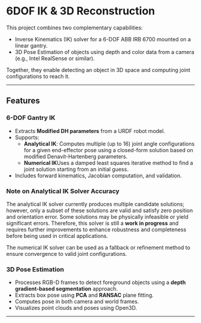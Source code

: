 # 6DOF IK & 3D Reconstruction

This project combines two complementary capabilities:

- Inverse Kinematics (IK) solver for a 6-DOF ABB IRB 6700 mounted on a linear gantry.
- 3D Pose Estimation of objects using depth and color data from a camera (e.g., Intel RealSense or similar).

Together, they enable detecting an object in 3D space and computing joint configurations to reach it.

---

## Features

### 6-DOF Gantry IK
- Extracts **Modified DH parameters** from a URDF robot model.
- Supports:
  - **Analytical IK**: Computes multiple (up to 16) joint angle configurations for a given end-effector
  pose using a closed-form solution based on modified Denavit-Hartenberg parameters.
  - **Numerical IK**Uses a damped least squares iterative method to find a joint solution starting from an initial guess.
- Includes forward kinematics, Jacobian computation, and validation.

### Note on Analytical IK Solver Accuracy

The analytical IK solver currently produces multiple candidate solutions; however, only a subset of these solutions are
valid and satisfy zero position and orientation error. Some solutions may be physically infeasible or yield significant
errors. Therefore, this solver is still a **work in progress** and requires further improvements to enhance robustness
and completeness before being used in critical applications.

The numerical IK solver can be used as a fallback or refinement method to ensure convergence to valid joint configurations.


### 3D Pose Estimation
- Processes RGB-D frames to detect foreground objects using a **depth gradient-based segmentation** approach.
- Extracts box pose using **PCA** and **RANSAC** plane fitting.
- Computes pose in both camera and world frames.
- Visualizes point clouds and poses using Open3D.

---
